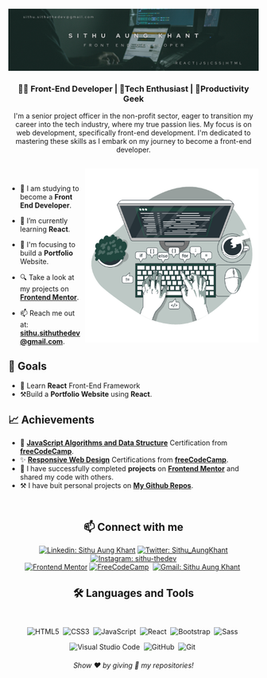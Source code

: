 <!-- Banner -->

![Banner-image](./assets/cover-photos/%234.png)

<h3 align="center">
🧑‍💻 Front-End Developer | 📱Tech Enthusiast | 🚀Productivity Geek
</h3>

<p align="center">
I'm a senior project officer in the non-profit sector, eager to transition my career into the tech industry, where my true passion lies. My focus is on web development, specifically front-end development. I'm dedicated to mastering these skills as I embark on my journey to become a front-end developer.
</p>

##

<!--- Web illustrations by Storyset ( https://storyset.com/web ) --->

<a href="https://storyset.com/work" align="right"><img align="right" alt="GIF" src="./assets/Code typing-bro.svg" width="350px"/></a>

<!-- <img align="right" alt="GIF" src="./assets/Code typing-pana (1).svg" width="360px"/> -->
<!-- <img align="right" alt="GIF" src="./assets/Hand coding-bro.svg" width="360px"/> -->
<!-- <img align="right" alt="GIF" src="./assets/JavaScript frameworks-pana.svg" width="360px"/> -->

<br>

- 📑 I am studying to become a **Front End Developer**.

- 🌱 I’m currently learning **React**.

<!-- - 🌱 I’m currently learning **React**. -->

- 🔭 I'm focusing to build a **Portfolio** Website.

- 🔍 Take a look at my projects on [**Frontend Mentor**](https://www.frontendmentor.io/profile/Sithu-Aung-Khant).

- 📫 Reach me out at: **sithu.sithuthedev@gmail.com**.

<!-- - 💬 Ask me about **HTML, CSS, JS**. -->

<!-- - 👯 I’m looking to collaborate on **developing new open-source projects**. -->

## 🎯 Goals

- 📖 Learn **React** Front-End Framework
- ⚒️Build a **Portfolio Website** using **React**.

## 📈 Achievements

- 🌟 [**JavaScript Algorithms and Data Structure**](https://www.freecodecamp.org/certification/sithu_thedev/javascript-algorithms-and-data-structures) Certification from [**freeCodeCamp**](https://www.freecodecamp.org/).
- ✨ [**Responsive Web Design**](https://www.freecodecamp.org/certification/Sithu_Aung_Khant/responsive-web-design) Certifications from [**freeCodeCamp**](https://www.freecodecamp.org/).
- 🤝 I have successfully completed **projects** on [**Frontend Mentor**](https://www.frontendmentor.io/profile/Sithu-Aung-Khant) and shared my code with others.
- ⚒️ I have buit personal projects on [**My Github Repos**](https://github.com/sithu-thedev?tab=repositories).

<br>

<h2 align="center">📫 Connect with me</h2>

<div align = "center">
    
[![Linkedin: Sithu Aung Khant](https://img.shields.io/badge/-linkedin-blue?style=for-the-badge&logo=Linkedin&logoColor=white&link=https://www.linkedin.com/in/sithu-aung-khant-504ba91b5/)](https://www.linkedin.com/in/sithu-aung-khant-504ba91b5/)
[![Twitter: Sithu_AungKhant](https://img.shields.io/badge/Twitter-1DA1F2?style=for-the-badge&logo=twitter&logoColor=white&link=https://twitter.com/Sithu_AungKhant)](https://twitter.com/Sithu_AungKhant)
[![Instagram: sithu-thedev](https://img.shields.io/badge/Instagram-E4405F?style=for-the-badge&logo=instagram&logoColor=white&link=https://www.instagram.com/sithu_thedev/)](https://www.instagram.com/sithu_thedev/)
<br>
[![Frontend Mentor](https://img.shields.io/badge/-Frontend%20Mentor-5F3DC4?style=for-the-badge&logo=FrontendMentor&logoColor=white&link=https://www.frontendmentor.io/profile/Sithu-Aung-Khant)](https://www.frontendmentor.io/profile/Sithu-Aung-Khant)
[![FreeCodeCamp](https://img.shields.io/badge/-FreeCodeCamp-0A0A23?style=for-the-badge&logo=FreeCodeCamp&logoColor=white&link=https://www.freecodecamp.org/sithu_thedev)](https://www.freecodecamp.org/sithu_thedev)&nbsp;
[![Gmail: Sithu Aung Khant](https://img.shields.io/badge/-gmail-red?style=for-the-badge&logo=Gmail&logoColor=white&link=mailto:melvinaguilarhdz@gmail.com)](mailto:sithu.sithuthedev@gmail.com)&nbsp;
  
</div>

<div align = "center">

<h2 align="center">🛠️ Languages and Tools</h2>

<br>
  
![HTML5](https://img.shields.io/badge/-HTML5-E34F26?style=for-the-badge&logo=html5&logoColor=white)&nbsp;
![CSS3](https://img.shields.io/badge/-CSS3-1572B6?style=for-the-badge&logo=css3)&nbsp;
![JavaScript](https://img.shields.io/badge/Javascript-F7DF1E.svg?style=for-the-badge&logo=javascript&logoColor=black)&nbsp;
![React](https://img.shields.io/badge/-React-%23404d59?style=for-the-badge&logo=react)&nbsp;
![Bootstrap](https://img.shields.io/badge/Bootstrap-563D7C?style=for-the-badge&logo=bootstrap&logoColor=white)&nbsp;
![Sass](https://img.shields.io/badge/-Sass-CC6699?style=for-the-badge&logo=sass&logoColor=white)&nbsp;

![Visual Studio Code](https://img.shields.io/badge/-VSCODE-007ACC?style=for-the-badge&&logo=visual-studio-code&logoColor=white)&nbsp;
![GitHub](https://img.shields.io/badge/-GitHub-181717?style=for-the-badge&logo=github)&nbsp;
![Git](https://img.shields.io/badge/-Git-F05032?style=for-the-badge&logo=git&logoColor=white)&nbsp;

</div>

<h6 align="center">Show ❤️ by giving 🌟 my repositories!</h6>
